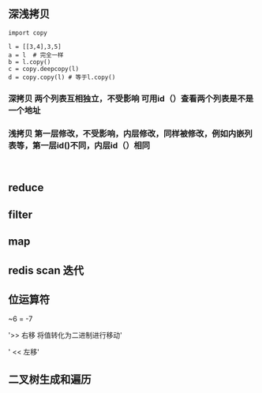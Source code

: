
## 深浅拷贝



    import copy

    l = [[3,4],3,5]
    a = l  # 完全一样
    b = l.copy()
    c = copy.deepcopy(l)
    d = copy.copy(l) # 等于l.copy()
    
    
### 深拷贝 两个列表互相独立，不受影响 可用id（）查看两个列表是不是一个地址
### 浅拷贝 第一层修改，不受影响，内层修改，同样被修改，例如内嵌列表等，第一层id()不同，内层id（）相同
   
## reduce



## filter




## map


## redis scan 迭代


## 位运算符
~6 = -7

'>> 右移 将值转化为二进制进行移动'

' << 左移'


## 二叉树生成和遍历

